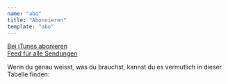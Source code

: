 ```yaml
---
name: "abo"
title: "Abonnieren"
template: "abo"
---
```

[Bei iTunes abonieren](#derp)  
[Feed für alle Sendungen](#derp)  

Wenn du genau weisst, was du brauchst, kannst du es vermutlich in dieser Tabelle finden:

